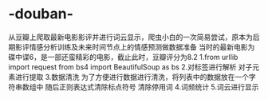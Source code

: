 # -douban-
从豆瓣上爬取最新电影影评并进行词云显示，爬虫小白的一次简易尝试，原本为后期影评情感分析训练及未来时间节点上的情感预测做数据准备
当时的最新电影为碟中谍6，是一部还蛮精彩的电影，截止此时，豆瓣评分为8.2
1.from urllib import request
  from bs4 import BeautifulSoup as bs
2.对标签进行解析
  对子元素进行提取
3.数据清洗
  为了方便进行数据进行清洗，将列表中的数据放在一个字符串数组中
  随后正则表达式清除标点符号
  清除停用词
4.词频统计
5.词云进行显示
